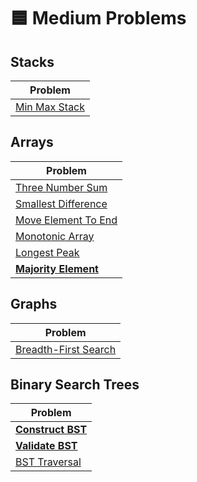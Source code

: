 # 🟦 Medium Problems

## Stacks

| Problem                           |
| --------------------------------- |
| [Min Max Stack](./minMaxStack.py) |

## Arrays

| Problem                                        |
| ---------------------------------------------- |
| [Three Number Sum](./threeNumberSum.py)        |
| [Smallest Difference](./smallestDifference.py) |
| [Move Element To End](./moveElementToEnd.py)   |
| [Monotonic Array](./isMonotonic.py)            |
| [Longest Peak](./longestPeak.py)               |
| **[Majority Element](./majorityElement.py)**   |

## Graphs

| Problem                                         |
| ----------------------------------------------- |
| [Breadth-First Search](./breadthFirstSearch.py) |

## Binary Search Trees

| Problem                                |
| -------------------------------------- |
| **[Construct BST](./constructBST.py)** |
| **[Validate BST](./validateBst.py)**   |
| [BST Traversal](./bstTraversal.py)     |
